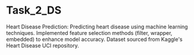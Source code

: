 # Task_2_DS
Heart Disease Prediction:  Predicting heart disease using machine learning techniques. Implemented feature selection methods (filter, wrapper, embedded) to enhance model accuracy. Dataset sourced from Kaggle's Heart Disease UCI repository.
